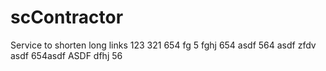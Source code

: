 # scContractor
Service to shorten long links
123
321
654
fg
5
fghj
654
asdf
564
asdf
zfdv
asdf
654asdf
ASDF
dfhj
56
